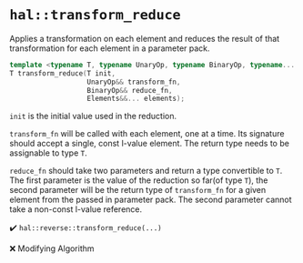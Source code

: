 # `hal::transform_reduce`

Applies a transformation on each element and reduces the result of that
transformation for each element in a parameter pack.

```cpp
template <typename T, typename UnaryOp, typename BinaryOp, typename... Elements>
T transform_reduce(T init,
                   UnaryOp&& transform_fn,
                   BinaryOp&& reduce_fn,
                   Elements&&... elements);
```

`init` is the initial value used in the reduction.

`transform_fn` will be called with each element, one at a time. Its signature
should accept a single, const l-value element. The return type needs to be
assignable to type `T`.

`reduce_fn` should take two parameters and return a type convertible to `T`. The
first parameter is the value of the reduction so far(of type `T`), the second
parameter will be the return type of `transform_fn` for a given element from the
passed in parameter pack. The second parameter cannot take a non-const l-value
reference.

:heavy_check_mark: `hal::reverse::transform_reduce(...)`

:x: Modifying Algorithm

